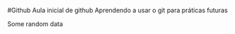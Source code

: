 #Github
   Aula inicial de github 
Aprendendo a usar o git para práticas futuras
<p> Some random data<p>

